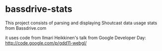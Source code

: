 bassdrive-stats
===============

This project consists of parsing and displaying Shoutcast data usage stats from Bassdrive.com

it uses code from Ilmari Heikkinen's talk from Google Developer Day:
http://code.google.com/p/gdd11-webgl/